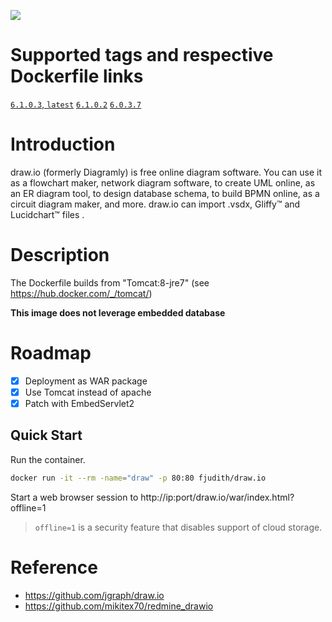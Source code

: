 [![](https://images.microbadger.com/badges/image/fjudith/draw.io.svg)](https://microbadger.com/images/fjudith/draw.io "Get your own image badge on microbadger.com")

# Supported tags and respective Dockerfile links

[`6.1.0.3`, `latest`]()
[`6.1.0.2`](https://github.com/fjudith/docker-draw.io/commit/13f57ca0aa52dad85fb88541eb155e139689a72d)
[`6.0.3.7`](https://github.com/fjudith/docker-draw.io/commit/e6a3f45cf779cd3f81059291a9a502b06e9959c3)


# Introduction

draw.io (formerly Diagramly) is free online diagram software. You can use it as a flowchart maker, network diagram software, to create UML online, as an ER diagram tool, to design database schema, to build BPMN online, as a circuit diagram maker, and more. draw.io can import .vsdx, Gliffy™ and Lucidchart™ files . 

 # Description

The Dockerfile builds from "Tomcat:8-jre7" (see https://hub.docker.com/_/tomcat/)

**This image does not leverage embedded database**

# Roadmap

* [x] Deployment as WAR package
* [x] Use Tomcat instead of apache
* [x] Patch with EmbedServlet2

## Quick Start

Run the container.

```bash
docker run -it --rm -name="draw" -p 80:80 fjudith/draw.io
```

Start a web browser session to http://ip:port/draw.io/war/index.html?offline=1

> `offline=1` is a security feature that disables support of cloud storage.


# Reference

* https://github.com/jgraph/draw.io
* https://github.com/mikitex70/redmine_drawio
